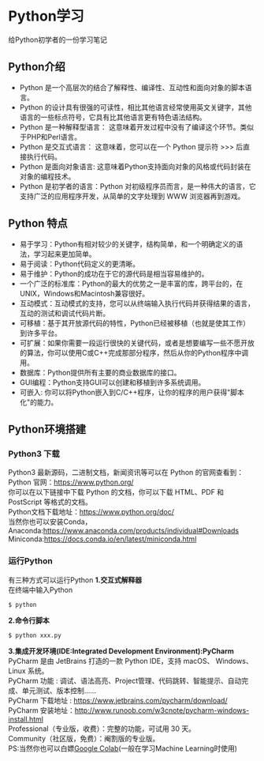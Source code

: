 # Python学习
给Python初学者的一份学习笔记
## Python介绍
- Python 是一个高层次的结合了解释性、编译性、互动性和面向对象的脚本语言。
- Python 的设计具有很强的可读性，相比其他语言经常使用英文关键字，其他语言的一些标点符号，它具有比其他语言更有特色语法结构。
- Python 是一种解释型语言： 这意味着开发过程中没有了编译这个环节。类似于PHP和Perl语言。
- Python 是交互式语言： 这意味着，您可以在一个 Python 提示符 >>> 后直接执行代码。
- Python 是面向对象语言: 这意味着Python支持面向对象的风格或代码封装在对象的编程技术。
- Python 是初学者的语言：Python 对初级程序员而言，是一种伟大的语言，它支持广泛的应用程序开发，从简单的文字处理到 WWW 浏览器再到游戏。

## Python 特点
- 易于学习：Python有相对较少的关键字，结构简单，和一个明确定义的语法，学习起来更加简单。
- 易于阅读：Python代码定义的更清晰。
- 易于维护：Python的成功在于它的源代码是相当容易维护的。
- 一个广泛的标准库：Python的最大的优势之一是丰富的库，跨平台的，在UNIX，Windows和Macintosh兼容很好。
- 互动模式：互动模式的支持，您可以从终端输入执行代码并获得结果的语言，互动的测试和调试代码片断。
- 可移植：基于其开放源代码的特性，Python已经被移植（也就是使其工作）到许多平台。
- 可扩展：如果你需要一段运行很快的关键代码，或者是想要编写一些不愿开放的算法，你可以使用C或C++完成那部分程序，然后从你的Python程序中调用。
- 数据库：Python提供所有主要的商业数据库的接口。
- GUI编程：Python支持GUI可以创建和移植到许多系统调用。
- 可嵌入: 你可以将Python嵌入到C/C++程序，让你的程序的用户获得"脚本化"的能力。

## Python环境搭建
### Python3 下载
Python3 最新源码，二进制文档，新闻资讯等可以在 Python 的官网查看到：  
Python 官网：https://www.python.org/  
你可以在以下链接中下载 Python 的文档，你可以下载 HTML、PDF 和 PostScript 等格式的文档。  
Python文档下载地址：https://www.python.org/doc/  
当然你也可以安装Conda，  
Anaconda:https://www.anaconda.com/products/individual#Downloads
Miniconda:https://docs.conda.io/en/latest/miniconda.html
### 运行Python
有三种方式可以运行Python
**1.交互式解释器**  
在终端中输入Python
```shell
$ python
```
**2.命令行脚本**
```shell
$ python xxx.py
```
**3.集成开发环境(IDE:Integrated Development Environment):PyCharm**  
PyCharm 是由 JetBrains 打造的一款 Python IDE，支持 macOS、 Windows、 Linux 系统。  
PyCharm 功能 : 调试、语法高亮、Project管理、代码跳转、智能提示、自动完成、单元测试、版本控制……  
PyCharm 下载地址 : https://www.jetbrains.com/pycharm/download/  
PyCharm 安装地址：http://www.runoob.com/w3cnote/pycharm-windows-install.html  
Professional（专业版，收费）：完整的功能，可试用 30 天。  
Community（社区版，免费）：阉割版的专业版。  
PS:当然你也可以白嫖[Google Colab](https://colab.research.google.com/)(一般在学习Machine Learning时使用)

